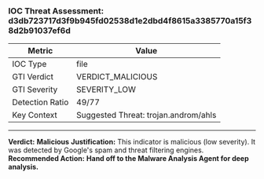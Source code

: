 ### IOC Threat Assessment: d3db723717d3f9b945fd02538d1e2dbd4f8615a3385770a15f38d2b91037ef6d
| Metric               | Value                                         |
| -------------------- | --------------------------------------------- |
| IOC Type             | file                                          |
| GTI Verdict          | VERDICT_MALICIOUS                             |
| GTI Severity         | SEVERITY_LOW                                  |
| Detection Ratio      | 49/77                                         |
| Key Context          | Suggested Threat: trojan.androm/ahls          |
---
**Verdict:** **Malicious**
**Justification:** This indicator is malicious (low severity). It was detected by Google's spam and threat filtering engines.
**Recommended Action:** **Hand off to the Malware Analysis Agent for deep analysis.**